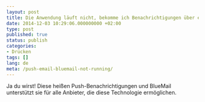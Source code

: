 ```yaml
---
layout: post
title: Die Anwendung läuft nicht, bekomme ich Benachrichtigungen über eingehende neue E-Mails? Was ist Push-Benachrichtigung? Unterstützst du Push?
date: 2014-12-03 10:29:06.000000000 +02:00
type: post
published: true
status: publish
categories:
- Drücken
tags: []
lang: de
meta: /push-email-bluemail-not-running/
---
```


Ja du wirst! Diese heißen Push-Benachrichtigungen und BlueMail unterstützt sie für alle Anbieter, die diese Technologie ermöglichen.
